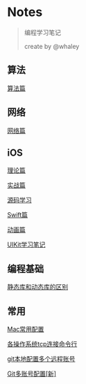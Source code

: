 # Notes

> 编程学习笔记
>
> create by @whaley

## 算法

[算法篇](./算法/README.md)

## 网络

[网络篇](./网络/README.md)

## iOS

[理论篇](./iOS/理论篇/README.md)

[实战篇](./iOS/实战篇/README.md)

[源码学习](./iOS/源码学习/README.md)

[Swift篇](./iOS/Swift篇/README.md)

[动画篇](./iOS/动画篇/README.md)

[UIKit学习笔记](./iOS/UIKit/README.md)

## 编程基础

[静态库和动态库的区别](./编程基础/静态库和动态库区别.md)

## 常用

[Mac常用配置](./常用/Mac常用配置.md)

[各操作系统tcp连接命令行](./常用/tcp连接命令行.md)

[git本地配置多个远程账号](./常用/git本地配置多个远程账号.md)

[Git多账号配置[新]](./常用/Git多账号配置.md)
